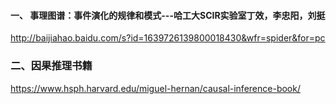 #### 一、 事理图谱：事件演化的规律和模式---哈工大SCIR实验室丁效，李忠阳，刘挺
http://baijiahao.baidu.com/s?id=1639726139800018430&wfr=spider&for=pc
### 二、因果推理书籍
https://www.hsph.harvard.edu/miguel-hernan/causal-inference-book/
